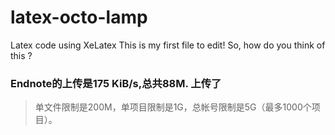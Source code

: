 # latex-octo-lamp
Latex code using XeLatex
This is my first file to edit!
So, how do you think of this ?

### Endnote的上传是175 KiB/s,总共88M. 上传了
> 单文件限制是200M，单项目限制是1G，总帐号限制是5G（最多1000个项目）。
